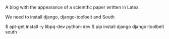 A blog with the appearance of a scientific paper written in Latex.

We need to install django, django-toolbelt and South

  $ apt-get install -y libpq-dev python-dev
  $ pip install django django-toolbelt south